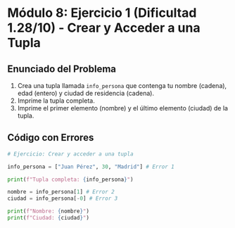 # Módulo 8: Ejercicio 1 (Dificultad 1.28/10) - Crear y Acceder a una Tupla

## Enunciado del Problema

1.  Crea una tupla llamada `info_persona` que contenga tu nombre (cadena), edad (entero) y ciudad de residencia (cadena).
2.  Imprime la tupla completa.
3.  Imprime el primer elemento (nombre) y el último elemento (ciudad) de la tupla.

## Código con Errores

```python
# Ejercicio: Crear y acceder a una tupla

info_persona = ["Juan Pérez", 30, "Madrid"] # Error 1

print(f"Tupla completa: {info_persona}")

nombre = info_persona[1] # Error 2
ciudad = info_persona[-0] # Error 3

print(f"Nombre: {nombre}")
print(f"Ciudad: {ciudad}")
```
